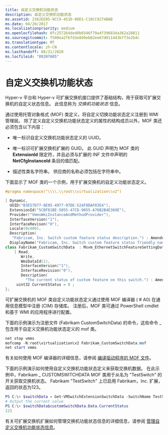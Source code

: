 ```yaml
---
title: 自定义交换机功能状态
description: 自定义交换机功能状态
ms.assetid: 2362EE05-9CC9-451D-80D1-C18CC9274BAB
ms.date: 04/20/2017
ms.localizationpriority: medium
ms.openlocfilehash: 0fc257264de40b0346f79a4f396834a362a28811
ms.sourcegitcommit: f500ea2fbfd3e849eb82ee67d011443bff3e2b4c
ms.translationtype: MT
ms.contentlocale: zh-CN
ms.lasthandoff: 08/31/2020
ms.locfileid: "89207605"
---
```

# <a name="custom-switch-feature-status"></a>自定义交换机功能状态


Hyper-v 平台和 Hyper-v 可扩展交换机接口提供了基础结构，用于获取可扩展交换机的自定义状态信息。 此信息称为 *交换机功能状态* 信息。

通过使用托管对象格式 (MOF) 类定义，将自定义切换功能状态定义注册到 WMI 管理层。 除了定义自定义交换机功能状态定义的属性的结构成员以外，MOF 类还必须包含以下内容：

-   唯一标识自定义交换机功能状态定义的 UUID。

-   唯一标识可扩展交换机扩展的 GUID。 此 GUID 声明为 MOF 类的 **ExtensionId** 限定符，并且必须与扩展的 INF 文件中声明的 **NetCfgInstanceId** 条目的值匹配。

-   描述性类名字符串。 供应商的名称必须包括在字符串中。

下面显示了 MOF 类的一个示例，用于扩展交换机的自定义功能状态定义。

```C++
#pragma namespace("\\\\.\\root\\virtualization\\v2")

[ Dynamic,
  UUID("B3E57D77-8E95-4977-97DE-524F8DAF03E4"),
  ExtensionId("5CBF81BE-5055-47CD-9055-A76B2B4E369E"), 
  Provider("VmmsWmiInstanceAndMethodProvider"), 
  InterfaceVersion("1"),
  InterfaceRevison("0"),
  Locale(0x409),
  Description(
   "Fabricam, Inc. Switch custom feature status description.") : Amended,
  DisplayName("Fabricam, Inc. Switch custom feature status friendly name.") : Amended]
class Fabrikam_CustomSwitchData  : Msvm_EthernetSwitchFeatureSettingData{
    [ Read,
       Write,
       WmiDataId(1),
       InterfaceVersion("1"),
       InterfaceRevision("0"),
       Description(
         "The current status of custom feature on this switch.") : Amended]
     uint32 CurrentStatus = 0 ;
};
```

可扩展交换机的 MOF 类自定义功能状态定义通过使用 MOF 编译器 ( # A0) 在通用信息模型中注册 (CIM) 存储库。 注册后，MOF 类可通过 PowerShell cmdlet 和基于 WMI 的应用程序进行配置。

下面的示例演示为注册文件 (Fabrikam CustomSwitchData) 的命令，这些命令 \_ 包含用于自定义交换机功能状态定义的 mof 类。

```PowerShell
net stop vmms
mofcomp -N:root\virtualization\v2 Fabrikam_CustomSwitchData.mof
net start vmms
```

有关如何使用 MOF 编译器的详细信息，请参阅 [编译驱动程序的 MOF 文件](../kernel/compiling-a-driver-s-mof-file.md)。

下面的示例演示如何使用自定义交换机功能状态定义来获取交换机数据。 在此示例中，Fabrikam \_ CUSTOMSWITCHDATA MOF 类用于从名为 "TestSwitch" 的开关获取交换机状态。 Fabrikam "TestSwitch" 上已启用 Fabrikam，Inc. 扩展，返回的状态为123。

```PowerShell
PS C:\> $switchData = Get-VMSwitchExtensionSwitchData -SwitchName TestSwitch -FeatureId B3E57D77-8E95-4977-97DE-524F8DAF03E4
# Output the current value
PS C:\> $switchData$customSwitchData.Data.CurrentStatus
123
```

有关可扩展交换机扩展如何管理交换机功能状态信息的详细信息，请参阅 [管理自定义交换机功能状态信息](managing-custom-switch-feature-status-information.md)。

 

